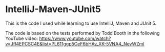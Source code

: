 # IntelliJ-Maven-JUnit5
This is the code I used while learning to use IntelliJ, Maven and JUnit 5.

The code is based on the tests performed by Todd Booth in the following YouTube video:
https://www.youtube.com/watch?v=Jff4EPCSC4E&list=PL611ggp5CeF6bHAv_XK-5VNA4_NevWZmI
